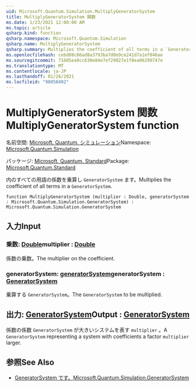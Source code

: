 ```yaml
---
uid: Microsoft.Quantum.Simulation.MultiplyGeneratorSystem
title: MultiplyGeneratorSystem 関数
ms.date: 1/23/2021 12:00:00 AM
ms.topic: article
qsharp.kind: function
qsharp.namespace: Microsoft.Quantum.Simulation
qsharp.name: MultiplyGeneratorSystem
qsharp.summary: Multiplies the coefficient of all terms in a `GeneratorSystem`.
ms.openlocfilehash: cebd08c86ad8a3793ba7d0e9ce241d7a1ef046ae
ms.sourcegitcommit: 71605ea9cc630e84e7ef29027e1f0ea06299747e
ms.translationtype: MT
ms.contentlocale: ja-JP
ms.lasthandoff: 01/26/2021
ms.locfileid: "98858492"
---
```

# <a name="multiplygeneratorsystem-function"></a><span data-ttu-id="96ece-102">MultiplyGeneratorSystem 関数</span><span class="sxs-lookup"><span data-stu-id="96ece-102">MultiplyGeneratorSystem function</span></span>

<span data-ttu-id="96ece-103">名前空間: [Microsoft. Quantum. シミュレーション](xref:Microsoft.Quantum.Simulation)</span><span class="sxs-lookup"><span data-stu-id="96ece-103">Namespace: [Microsoft.Quantum.Simulation](xref:Microsoft.Quantum.Simulation)</span></span>

<span data-ttu-id="96ece-104">パッケージ: [Microsoft. Quantum. Standard](https://nuget.org/packages/Microsoft.Quantum.Standard)</span><span class="sxs-lookup"><span data-stu-id="96ece-104">Package: [Microsoft.Quantum.Standard](https://nuget.org/packages/Microsoft.Quantum.Standard)</span></span>


<span data-ttu-id="96ece-105">内のすべての用語の係数を乗算し `GeneratorSystem` ます。</span><span class="sxs-lookup"><span data-stu-id="96ece-105">Multiplies the coefficient of all terms in a `GeneratorSystem`.</span></span>

```qsharp
function MultiplyGeneratorSystem (multiplier : Double, generatorSystem : Microsoft.Quantum.Simulation.GeneratorSystem) : Microsoft.Quantum.Simulation.GeneratorSystem
```


## <a name="input"></a><span data-ttu-id="96ece-106">入力</span><span class="sxs-lookup"><span data-stu-id="96ece-106">Input</span></span>

### <a name="multiplier--double"></a><span data-ttu-id="96ece-107">乗数: [Double](xref:microsoft.quantum.lang-ref.double)</span><span class="sxs-lookup"><span data-stu-id="96ece-107">multiplier : [Double](xref:microsoft.quantum.lang-ref.double)</span></span>

<span data-ttu-id="96ece-108">係数の乗数。</span><span class="sxs-lookup"><span data-stu-id="96ece-108">The multiplier on the coefficient.</span></span>


### <a name="generatorsystem--generatorsystem"></a><span data-ttu-id="96ece-109">generatorSystem: [generatorSystem](xref:Microsoft.Quantum.Simulation.GeneratorSystem)</span><span class="sxs-lookup"><span data-stu-id="96ece-109">generatorSystem : [GeneratorSystem](xref:Microsoft.Quantum.Simulation.GeneratorSystem)</span></span>

<span data-ttu-id="96ece-110">乗算する `GeneratorSystem`。</span><span class="sxs-lookup"><span data-stu-id="96ece-110">The `GeneratorSystem` to be multiplied.</span></span>



## <a name="output--generatorsystem"></a><span data-ttu-id="96ece-111">出力: [GeneratorSystem](xref:Microsoft.Quantum.Simulation.GeneratorSystem)</span><span class="sxs-lookup"><span data-stu-id="96ece-111">Output : [GeneratorSystem](xref:Microsoft.Quantum.Simulation.GeneratorSystem)</span></span>

<span data-ttu-id="96ece-112">係数の係数 `GeneratorSystem` が大きいシステムを表す `multiplier` 。</span><span class="sxs-lookup"><span data-stu-id="96ece-112">A `GeneratorSystem` representing a system with coefficients a factor `multiplier` larger.</span></span>

## <a name="see-also"></a><span data-ttu-id="96ece-113">参照</span><span class="sxs-lookup"><span data-stu-id="96ece-113">See Also</span></span>

- [<span data-ttu-id="96ece-114">GeneratorSystem です。</span><span class="sxs-lookup"><span data-stu-id="96ece-114">Microsoft.Quantum.Simulation.GeneratorSystem</span></span>](xref:Microsoft.Quantum.Simulation.GeneratorSystem)